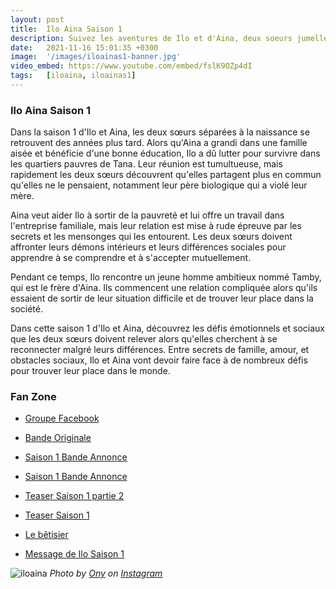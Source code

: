 ```yaml
---
layout: post
title:  Ilo Aina Saison 1
description: Suivez les aventures de Ilo et d'Aina, deux soeurs jumelles séparées à la naissance, qui ont grandi dans des milieux radicalement différents...
date:   2021-11-16 15:01:35 +0300
image:  '/images/iloainas1-banner.jpg'
video_embed: https://www.youtube.com/embed/fslK9OZp4dI
tags:   [iloaina, iloainas1]
---
```


### Ilo Aina Saison 1

Dans la saison 1 d'Ilo et Aina, les deux sœurs séparées à la naissance se retrouvent des années plus tard. Alors qu'Aina a grandi dans une famille aisée et bénéficie d'une bonne éducation, Ilo a dû lutter pour survivre dans les quartiers pauvres de Tana. Leur réunion est tumultueuse, mais rapidement les deux sœurs découvrent qu'elles partagent plus en commun qu'elles ne le pensaient, notamment leur père biologique qui a violé leur mère.

Aina veut aider Ilo à sortir de la pauvreté et lui offre un travail dans l'entreprise familiale, mais leur relation est mise à rude épreuve par les secrets et les mensonges qui les entourent. Les deux sœurs doivent affronter leurs démons intérieurs et leurs différences sociales pour apprendre à se comprendre et à s'accepter mutuellement.

Pendant ce temps, Ilo rencontre un jeune homme ambitieux nommé Tamby, qui est le frère d'Aina. Ils commencent une relation compliquée alors qu'ils essaient de sortir de leur situation difficile et de trouver leur place dans la société.

Dans cette saison 1 d'Ilo et Aina, découvrez les défis émotionnels et sociaux que les deux sœurs doivent relever alors qu'elles cherchent à se reconnecter malgré leurs différences. Entre secrets de famille, amour, et obstacles sociaux, Ilo et Aina vont devoir faire face à de nombreux défis pour trouver leur place dans le monde.

### Fan Zone

- [Groupe Facebook <ion-icon name="logo-facebook"></ion-icon>](https://www.facebook.com/groups/148373813769074)

- [Bande Originale <ion-icon name="headset-outline"></ion-icon>](https://youtu.be/MemUjdht45c)
- [Saison 1 Bande Annonce <ion-icon name="videocam-outline"></ion-icon>](https://youtu.be/eYlZT8gy_X8)
- [Saison 1 Bande Annonce <ion-icon name="videocam-outline"></ion-icon>](https://youtu.be/eYlZT8gy_X8)
- [Teaser Saison 1 partie 2 <ion-icon name="videocam-outline"></ion-icon>](https://youtu.be/m47nK5A6SBY)
- [Teaser Saison 1 <ion-icon name="videocam-outline"></ion-icon>](https://youtu.be/fslK9OZp4dI)
- [Le bêtisier <ion-icon name="videocam-outline"></ion-icon>](https://youtu.be/yLphoUHgK5I)
- [Message de Ilo Saison 1 <ion-icon name="videocam-outline"></ion-icon>](https://youtu.be/6Cd1-8AIeUE)

![iloaina]({{site.baseurl}}/images/iloainas1-banner.jpg)
*Photo by [Ony](https://www.facebook.com/ony.andriananantany) on [Instagram](https://www.instagram.com/sary.comfilms/)*

